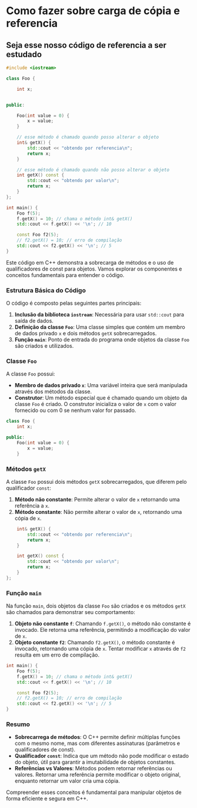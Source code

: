 # Como fazer sobre carga de cópia e referencia

## Seja esse nosso código de referencia a ser estudado

<!-- load tad.cpp fenced -->

```cpp
#include <iostream>

class Foo {

    int x;


public:

    Foo(int value = 0) {
        x = value;
    }

    // esse método é chamado quando posso alterar o objeto
    int& getX() { 
        std::cout << "obtendo por referencia\n";
        return x;
    }

    // esse método é chamado quando não posso alterar o objeto
    int getX() const {
        std::cout << "obtendo por valor\n";
        return x;
    }
};

int main() {
    Foo f(5);
    f.getX() = 10; // chama o método int& getX()
    std::cout << f.getX() << '\n'; // 10

    const Foo f2(5);
    // f2.getX() = 10; // erro de compilação
    std::cout << f2.getX() << '\n'; // 5
}
```

<!-- load -->

Este código em C++ demonstra a sobrecarga de métodos e o uso de qualificadores de const para objetos. Vamos explorar os componentes e conceitos fundamentais para entender o código.

### Estrutura Básica do Código

O código é composto pelas seguintes partes principais:

1. **Inclusão da biblioteca `iostream`**: Necessária para usar `std::cout` para saída de dados.
2. **Definição da classe `Foo`**: Uma classe simples que contém um membro de dados privado `x` e dois métodos `getX` sobrecarregados.
3. **Função `main`**: Ponto de entrada do programa onde objetos da classe `Foo` são criados e utilizados.

### Classe `Foo`

A classe `Foo` possui:

- **Membro de dados privado `x`**: Uma variável inteira que será manipulada através dos métodos da classe.
- **Construtor**: Um método especial que é chamado quando um objeto da classe `Foo` é criado. O construtor inicializa o valor de `x` com o valor fornecido ou com 0 se nenhum valor for passado.

```cpp
class Foo {
    int x;

public:
    Foo(int value = 0) {
        x = value;
    }
```

### Métodos `getX`

A classe `Foo` possui dois métodos `getX` sobrecarregados, que diferem pelo qualificador `const`:

1. **Método não constante**: Permite alterar o valor de `x` retornando uma referência a `x`.
2. **Método constante**: Não permite alterar o valor de `x`, retornando uma cópia de `x`.

```cpp
    int& getX() { 
        std::cout << "obtendo por referencia\n";
        return x;
    }

    int getX() const {
        std::cout << "obtendo por valor\n";
        return x;
    }
};
```

### Função `main`

Na função `main`, dois objetos da classe `Foo` são criados e os métodos `getX` são chamados para demonstrar seu comportamento:

1. **Objeto não constante `f`**: Chamando `f.getX()`, o método não constante é invocado. Ele retorna uma referência, permitindo a modificação do valor de `x`.
2. **Objeto constante `f2`**: Chamando `f2.getX()`, o método constante é invocado, retornando uma cópia de `x`. Tentar modificar `x` através de `f2` resulta em um erro de compilação.

```cpp
int main() {
    Foo f(5);
    f.getX() = 10; // chama o método int& getX()
    std::cout << f.getX() << '\n'; // 10

    const Foo f2(5);
    // f2.getX() = 10; // erro de compilação
    std::cout << f2.getX() << '\n'; // 5
}
```

### Resumo

- **Sobrecarrega de métodos**: O C++ permite definir múltiplas funções com o mesmo nome, mas com diferentes assinaturas (parâmetros e qualificadores de const).
- **Qualificador `const`**: Indica que um método não pode modificar o estado do objeto, útil para garantir a imutabilidade de objetos constantes.
- **Referências vs Valores**: Métodos podem retornar referências ou valores. Retornar uma referência permite modificar o objeto original, enquanto retornar um valor cria uma cópia.

Compreender esses conceitos é fundamental para manipular objetos de forma eficiente e segura em C++.